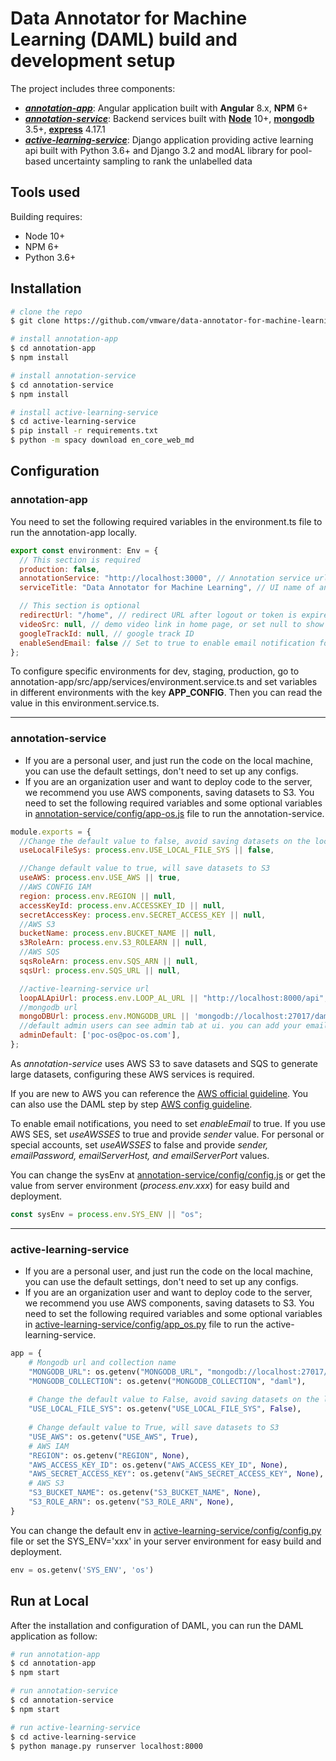 # Data Annotator for Machine Learning (DAML) build and development setup

The project includes three components:

- [**_annotation-app_**](./annotation-app): Angular application built with **Angular** 8.x, **NPM** 6+
- [**_annotation-service_**](./annotation-service): Backend services built with [**Node**](https://nodejs.org/en/) 10+, [**mongodb**](https://www.mongodb.com/download-center/community) 3.5+, [**express**](https://www.npmjs.com/package/express) 4.17.1
- [**_active-learning-service_**](./active-learning-service): Django application providing active learning api built with Python 3.6+ and Django 3.2 and modAL library for pool-based uncertainty sampling to rank the unlabelled data

## Tools used

Building requires:

- Node 10+
- NPM 6+
- Python 3.6+

## Installation

```bash
# clone the repo
$ git clone https://github.com/vmware/data-annotator-for-machine-learning.git

# install annotation-app
$ cd annotation-app
$ npm install

# install annotation-service
$ cd annotation-service
$ npm install

# install active-learning-service
$ cd active-learning-service
$ pip install -r requirements.txt
$ python -m spacy download en_core_web_md
```

## Configuration

### annotation-app

You need to set the following required variables in the environment.ts file to run the annotation-app locally.

```javascript
export const environment: Env = {
  // This section is required
  production: false,
  annotationService: "http://localhost:3000", // Annotation service url
  serviceTitle: "Data Annotator for Machine Learning", // UI name of annotation-app.

  // This section is optional
  redirectUrl: "/home", // redirect URL after logout or token is expired
  videoSrc: null, // demo video link in home page, or set null to show nothing
  googleTrackId: null, // google track ID
  enableSendEmail: false // Set to true to enable email notification for project creation, annotator assignment or edit project owner
};
```

To configure specific environments for dev, staging, production, go to annotation-app/src/app/services/environment.service.ts and set variables in different environments with the key **APP_CONFIG**. Then you can read the value in this environment.service.ts.

---

### annotation-service

-  If you are a personal user, and just run the code on the local machine, you can use the default settings, don't need to set up any configs.
-  If you are an organization user and want to deploy code to the server, we recommend you use AWS components, saving datasets to S3. You need to set the following required variables and some optional variables in [annotation-service/config/app-os.js](./annotation-service/config/app-os.js) file to run the annotation-service.

```javascript
module.exports = {
  //Change the default value to false, avoid saving datasets on the local
  useLocalFileSys: process.env.USE_LOCAL_FILE_SYS || false,

  //Change default value to true, will save datasets to S3
  useAWS: process.env.USE_AWS || true,
  //AWS CONFIG IAM
  region: process.env.REGION || null,
  accessKeyId: process.env.ACCESSKEY_ID || null,
  secretAccessKey: process.env.SECRET_ACCESS_KEY || null,
  //AWS S3
  bucketName: process.env.BUCKET_NAME || null,
  s3RoleArn: process.env.S3_ROLEARN || null,
  //AWS SQS
  sqsRoleArn: process.env.SQS_ARN || null,
  sqsUrl: process.env.SQS_URL || null,

  //active-learning-service url
  loopALApiUrl: process.env.LOOP_AL_URL || "http://localhost:8000/api",
  //mongodb url
  mongoDBUrl: process.env.MONGODB_URL || 'mongodb://localhost:27017/daml',
  //default admin users can see admin tab at ui. you can add your email list then to register 
  adminDefault: ['poc-os@poc-os.com'],
};
```

As _annotation-service_ uses AWS S3 to save datasets and SQS to generate large datasets, configuring these AWS services is required.

If you are new to AWS you can reference the [AWS official guideline](https://docs.aws.amazon.com/en_us/). You can also use the DAML step by step [AWS config guideline](https://github.com/vmware/data-annotator-for-machine-learning/wiki/AWS-Config).

To enable email notifications, you need to set _enableEmail_ to true. If you use AWS SES, set _useAWSSES_ to true and provide _sender_ value. For personal or special accounts, set _useAWSSES_ to false and provide _sender, emailPassword, emailServerHost, and emailServerPort_ values.

You can change the sysEnv at [annotation-service/config/config.js](./annotation-service/config/config.js) or get the value from server environment (_process.env.xxx_) for easy build and deployment.

```javascript
const sysEnv = process.env.SYS_ENV || "os";
```

---

### active-learning-service

-  If you are a personal user, and just run the code on the local machine, you can use the default settings, don't need to set up any configs.
- If you are an organization user and want to deploy code to the server, we recommend you use AWS components, saving datasets to S3. You need to set the following required variables and some optional variables in  [active-learning-service/config/app_os.py](./active-learning-service/config/app_os.py) file to run the active-learning-service.

```python
app = {
    # Mongodb url and collection name
    "MONGODB_URL": os.getenv("MONGODB_URL", "mongodb://localhost:27017/daml"),
    "MONGODB_COLLECTION": os.getenv("MONGODB_COLLECTION", "daml"),
    
    # Change the default value to False, avoid saving datasets on the local
    "USE_LOCAL_FILE_SYS": os.getenv("USE_LOCAL_FILE_SYS", False),
    
    # Change default value to True, will save datasets to S3
    "USE_AWS": os.getenv("USE_AWS", True),
    # AWS IAM
    "REGION": os.getenv("REGION", None),
    "AWS_ACCESS_KEY_ID": os.getenv("AWS_ACCESS_KEY_ID", None),
    "AWS_SECRET_ACCESS_KEY": os.getenv("AWS_SECRET_ACCESS_KEY", None),
    # AWS S3
    "S3_BUCKET_NAME": os.getenv("S3_BUCKET_NAME", None),
    "S3_ROLE_ARN": os.getenv("S3_ROLE_ARN", None),
}
```

You can change the default env in [active-learning-service/config/config.py](./active-learning-service/config/config.py) file or set the SYS_ENV='xxx' in your server environment for easy build and deployment.

```python
env = os.getenv('SYS_ENV', 'os')
```

## Run at Local

After the installation and configuration of DAML, you can run the DAML application as follow:

```bash
# run annotation-app
$ cd annotation-app
$ npm start

# run annotation-service
$ cd annotation-service
$ npm start

# run active-learning-service
$ cd active-learning-service
$ python manage.py runserver localhost:8000
```
